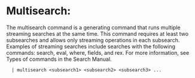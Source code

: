 Multisearch:
============

The multisearch command is a generating command that runs multiple streaming searches at the same time.
 This command requires at least two subsearches and allows only streaming operations in each subsearch.
 Examples of streaming searches include searches with the following commands: search, eval, where, fields, and rex.
 For more information, see Types of commands in the Search Manual.


      | multisearch <subsearch1> <subsearch2> <subsearch3> ...

